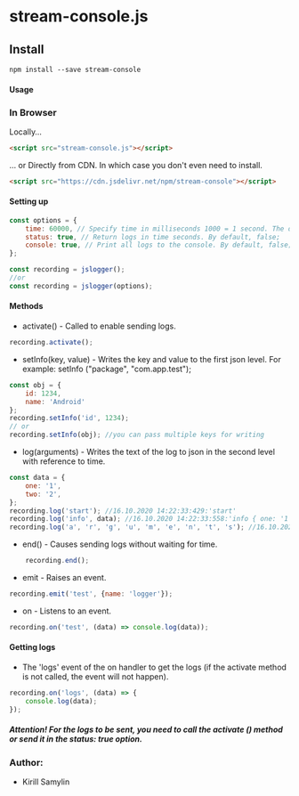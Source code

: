# stream-console.js

## Install

  ```npm
  npm install --save stream-console
  ```

#### Usage

### In Browser
Locally…

```html
<script src="stream-console.js"></script>
```
… or Directly from CDN. In which case you don't even need to install.

```html
<script src="https://cdn.jsdelivr.net/npm/stream-console"></script>
```

#### Setting up
```js
const options = {
    time: 60000, // Specify time in milliseconds 1000 = 1 second. The default is 30 seconds (30000);
    status: true, // Return logs in time seconds. By default, false;
    console: true, // Print all logs to the console. By default, false;
};

const recording = jslogger();
//or
const recording = jslogger(options);
```

#### Methods

* activate() - Called to enable sending logs.
```js
recording.activate();
```

* setInfo(key, value) - Writes the key and value to the first json level. For example: setInfo ("package", "com.app.test");
```js
const obj = {
    id: 1234,
    name: 'Android'
};
recording.setInfo('id', 1234);
// or
recording.setInfo(obj); //you can pass multiple keys for writing
```

* log(arguments) - Writes the text of the log to json in the second level with reference to time.
```js
const data = {
    one: '1',
    two: '2',
};
recording.log('start'); //16.10.2020 14:22:33:429:'start'
recording.log('info', data); //16.10.2020 14:22:33:558:'info { one: '1', two: '2' }'
recording.log('a', 'r', 'g', 'u', 'm', 'e', 'n', 't', 's'); //16.10.2020 14:22:35:004:'a r g u m e n t s'
```

* end() - Causes sending logs without waiting for time.
```js
    recording.end();
```

* emit - Raises an event.
```js
recording.emit('test', {name: 'logger'});
```

* on - Listens to an event.
```js
recording.on('test', (data) => console.log(data));
```


#### Getting logs

* The 'logs' event of the on handler to get the logs (if the activate method is not called, the event will not happen).
```js
recording.on('logs', (data) => {
    console.log(data);
});
```

##### Attention! For the logs to be sent, you need to call the activate () method or send it in the status: true option.

### Author:
* Kirill Samylin